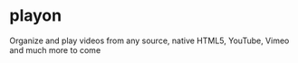 # playon
Organize and play videos from any source, native HTML5, YouTube, Vimeo and much more to come
